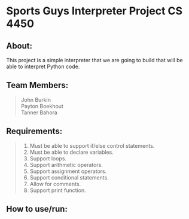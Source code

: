 # Sports Guys Interpreter Project CS 4450

## About:
This project is a simple interpreter that we are going to build that will be able to interpret Python code.

## Team Members:
> John Burkin  
> Payton Boekhout  
> Tanner Bahora  

## Requirements:
>  1. Must be able to support if/else control statements.
>  2. Must be able to declare variables.
>  3. Support loops.
>  4. Support arithmetic operators.
>  5. Support assignment operators.
>  6. Support conditional statements.
>  7. Allow for comments.
>  8. Support print function.
  
## How to use/run:

